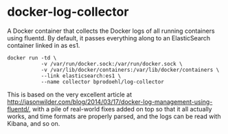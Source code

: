 docker-log-collector
==============

A Docker container that collects the Docker logs of all running containers
using fluentd.  By default, it passes everything along to an ElasticSearch
container linked in as es1.


```
docker run -td \
           -v /var/run/docker.sock:/var/run/docker.sock \
           -v /var/lib/docker/containers:/var/lib/docker/containers \
           --link elasticsearch:es1 \
           --name collector bprodoehl/log-collector
```

This is based on the very excellent article at
http://jasonwilder.com/blog/2014/03/17/docker-log-management-using-fluentd/,
with a pile of real-world fixes added on top so that it all actually works, and time formats are properly parsed, and the logs can be read with Kibana, and so on.
